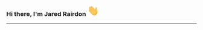 ### Hi there, I'm Jared Rairdon <img src="https://github.com/JaredSRairdon/JaredSRairdon/blob/main/waving-hand-emoji.gif" width="30" height="30"/>

<hr/>

<!--
**JaredSRairdon/JaredSRairdon** is a ✨ _special_ ✨ repository because its `README.md` (this file) appears on your GitHub profile.

Here are some ideas to get you started:

- 🔭 I’m currently working on ...
- 🌱 I’m currently learning ...
- 👯 I’m looking to collaborate on ...
- 🤔 I’m looking for help with ...
- 💬 Ask me about ...
- 📫 How to reach me: ...
- 😄 Pronouns: ...
- ⚡ Fun fact: ...
-->
